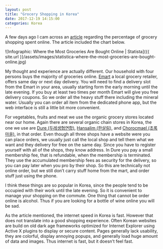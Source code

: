 ```yaml
---
layout: post
title: "Grocery Shopping in Korea"
date: 2017-12-19 14:15:00
categories: Korea
---
```


A few days ago I cam across an [article][1] regarding the percentage of grocery shopping spent online. The article included the chart below.

![Infographic: Where the Most Groceries Are Bought Online | Statista]({{ site.url }}/assets/images/statistica-where-the-most-groceries-are-bought-online.jpg)

My thought and experience are actually different. Our household with four persons buys the majority of groceries online. [Emart][2] a local grocery retailer, offers same day or next day delivery. You will need to find a delivery slot from the Emart in your area, usually starting form the early morning until the late evening. If you buy at least two times per month Emart will give you free delivery coupons. So we order all the heavy stuff there including the mineral water. Usually you can order all item from the dedicated phone app, but the web interface is still a little bit more convenient.

For vegetables, fruits and meat we use the organic grocery stores located near our home. Again there are several organic chain stores in Korea, the one we use are [Dure (두레생협연합)][3], [Hansalim (한살림)][4], and [Chorocmael (초록마을)][5], in that order. Even though all three shops have a website were you can place orders, we usually just call the local shop and tell them what we want and they delivery for free on the same day. Since you have to register yourself with all of the shops, they know address. In Dure you pay a small membership fee, that is refundable, when the membership is terminated. They use the accumulated membership fees as security for the delivery, so you can pay later when you pro by their shop. So this are technically not online order, but we still don’t carry stuff home from the mart, and order stuff just using the phone.

I think these things are so popular in Korea, since the people tend to be occupied with their work until the late evening. So it is convenient to manage your shopping on the commute. One thing that cannot be order online is alcohol. Thus if you are looking for a bottle of wine online you will be sad.

As the article mentioned, the internet speed in Korea is fast. However that does not translate into a good shopping experience. Often Korean websites are build on old dark age frameworks optimized for Internet Explorer using Active X plugins to display or secure content. Pages generally lack usability, they are colorful, display annoying popups, and generally load huge amount of data and images. Thus internet is fast, but it doesn’t feel fast.

[1]:	https://www.weforum.org/agenda/2017/12/south-koreans-buy-the-most-groceries-online-by-far/ "South Koreans buy the most groceries online, by far"
[2]:	http://emart.ssg.com "Emart"
[3]:	http://dure-coop.or.kr "두레생협연합"
[4]:	http://www.hansalim.or.kr "한살림소비자생활협동조합연합회"
[5]:	http://www.choroc.com/green/index.jsp "초록마을"
